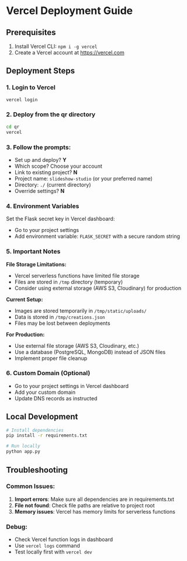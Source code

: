 # Vercel Deployment Guide

## Prerequisites
1. Install Vercel CLI: `npm i -g vercel`
2. Create a Vercel account at https://vercel.com

## Deployment Steps

### 1. Login to Vercel
```bash
vercel login
```

### 2. Deploy from the qr directory
```bash
cd qr
vercel
```

### 3. Follow the prompts:
- Set up and deploy? **Y**
- Which scope? Choose your account
- Link to existing project? **N**
- Project name: `slideshow-studio` (or your preferred name)
- Directory: `./` (current directory)
- Override settings? **N**

### 4. Environment Variables
Set the Flask secret key in Vercel dashboard:
- Go to your project settings
- Add environment variable: `FLASK_SECRET` with a secure random string

### 5. Important Notes

**File Storage Limitations:**
- Vercel serverless functions have limited file storage
- Files are stored in `/tmp` directory (temporary)
- Consider using external storage (AWS S3, Cloudinary) for production

**Current Setup:**
- Images are stored temporarily in `/tmp/static/uploads/`
- Data is stored in `/tmp/creations.json`
- Files may be lost between deployments

**For Production:**
- Use external file storage (AWS S3, Cloudinary, etc.)
- Use a database (PostgreSQL, MongoDB) instead of JSON files
- Implement proper file cleanup

### 6. Custom Domain (Optional)
- Go to your project settings in Vercel dashboard
- Add your custom domain
- Update DNS records as instructed

## Local Development
```bash
# Install dependencies
pip install -r requirements.txt

# Run locally
python app.py
```

## Troubleshooting

### Common Issues:
1. **Import errors**: Make sure all dependencies are in requirements.txt
2. **File not found**: Check file paths are relative to project root
3. **Memory issues**: Vercel has memory limits for serverless functions

### Debug:
- Check Vercel function logs in dashboard
- Use `vercel logs` command
- Test locally first with `vercel dev`
